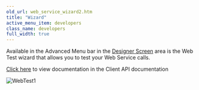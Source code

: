 ```yaml
---
old_url: web_service_wizard2.htm
title: "Wizard"
active_menu_item: developers
class_name: developers
full_width: true
---
```



Available in the Advanced Menu bar in the [Designer Screen](/developers/documentation/product-guide/content-and-app-layout/introduction/designer-screen) area is the Web Test wizard that allows you to test your Web Service calls.

[Click here](/developers/documentation/scripting-apis/client-api/soap-restful-ajax-calls/web-service-wizard) to view documentation in the Client API documentation

![WebTest1](/img/docs/webtest1.zoom82.png)
